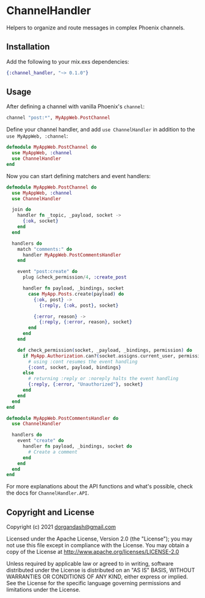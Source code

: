 # ChannelHandler

Helpers to organize and route messages in complex Phoenix channels.

## Installation

Add the following to your mix.exs dependencies:

```elixir
{:channel_handler, "~> 0.1.0"}
```

## Usage

After defining a channel with vanilla Phoenix's `channel`:

```elixir
channel "post:*", MyAppWeb.PostChannel
```

Define your channel handler, and add `use ChannelHandler` in addition to the
`use MyAppWeb, :channel`:

```elixir
defmodule MyAppWeb.PostChannel do
  use MyAppWeb, :channel
  use ChannelHandler
end
```

Now you can start defining matchers and event handlers:
```elixir
defmodule MyAppWeb.PostChannel do
  use MyAppWeb, :channel
  use ChannelHandler

  join do
    handler fn _topic, _payload, socket ->
      {:ok, socket}
    end
  end

  handlers do
    match "comments:" do
      handler MyAppWeb.PostCommentsHandler
    end

    event "post:create" do
      plug &check_permission/4, :create_post

      handler fn payload, _bindings, socket
        case MyApp.Posts.create(payload) do
          {:ok, post} ->
            {:reply, {:ok, post}, socket}

          {:error, reason} ->
            {:reply, {:error, reason}, socket}
        end
      end
    end

    def check_permission(socket, _payload, _bindings, permission) do
      if MyApp.Authorization.can?(socket.assigns.current_user, permission) do
        # using :cont resumes the event handling
        {:cont, socket, payload, bindings}
      else
        # returning :reply or :noreply halts the event handling
        {:reply, {:error, "Unauthorized"}, socket}
      end
    end
  end
end

defmodule MyAppWeb.PostCommentsHandler do
  use ChannelHandler

  handlers do
    event "create" do
      handler fn payload, _bindings, socket do
        # Create a comment
      end
    end
  end
end
```

For more explanations about the API functions and what's possible, check the
docs for `ChannelHandler.API`.

## Copyright and License
Copyright (c) 2021 dorgandash@gmail.com

Licensed under the Apache License, Version 2.0 (the "License"); you may not use this file except in compliance with the License. You may obtain a copy of the License at http://www.apache.org/licenses/LICENSE-2.0

Unless required by applicable law or agreed to in writing, software distributed under the License is distributed on an "AS IS" BASIS, WITHOUT WARRANTIES OR CONDITIONS OF ANY KIND, either express or implied. See the License for the specific language governing permissions and limitations under the License.